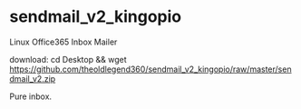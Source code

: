 # sendmail_v2_kingopio

Linux Office365 Inbox Mailer

download: cd Desktop && wget https://github.com/theoldlegend360/sendmail_v2_kingopio/raw/master/sendmail_v2.zip

Pure inbox.
